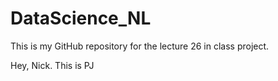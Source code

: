 # DataScience_NL
This is my GitHub repository for the lecture 26 in class project.


Hey, Nick. This is PJ